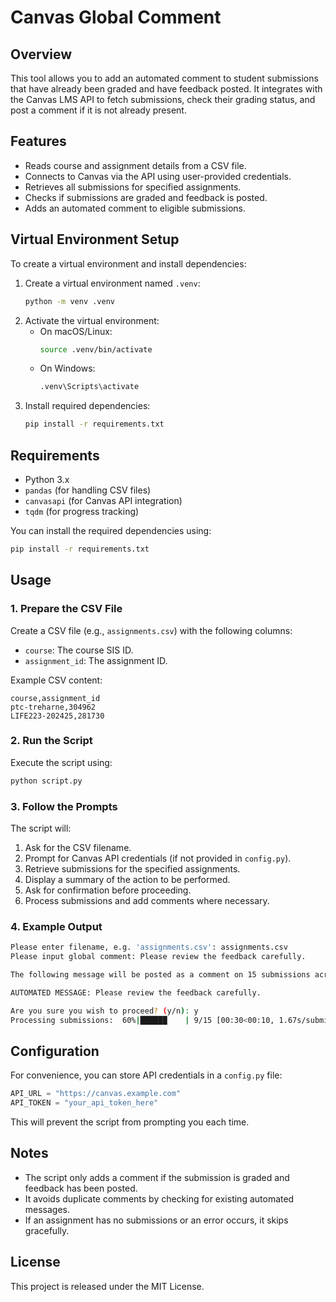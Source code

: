# Canvas Global Comment

## Overview
This tool allows you to add an automated comment to student submissions that have already been graded and have feedback posted. It integrates with the Canvas LMS API to fetch submissions, check their grading status, and post a comment if it is not already present.

## Features
- Reads course and assignment details from a CSV file.
- Connects to Canvas via the API using user-provided credentials.
- Retrieves all submissions for specified assignments.
- Checks if submissions are graded and feedback is posted.
- Adds an automated comment to eligible submissions.

## Virtual Environment Setup
To create a virtual environment and install dependencies:
1. Create a virtual environment named `.venv`:
   ```sh
   python -m venv .venv
   ```
2. Activate the virtual environment:
   - On macOS/Linux:
     ```sh
     source .venv/bin/activate
     ```
   - On Windows:
     ```sh
     .venv\Scripts\activate
     ```
3. Install required dependencies:
   ```sh
   pip install -r requirements.txt
   ```

## Requirements
- Python 3.x
- `pandas` (for handling CSV files)
- `canvasapi` (for Canvas API integration)
- `tqdm` (for progress tracking)

You can install the required dependencies using:
```sh
pip install -r requirements.txt
```

## Usage

### 1. Prepare the CSV File
Create a CSV file (e.g., `assignments.csv`) with the following columns:
- `course`: The course SIS ID.
- `assignment_id`: The assignment ID.

Example CSV content:
```csv
course,assignment_id
ptc-treharne,304962
LIFE223-202425,281730
```

### 2. Run the Script
Execute the script using:
```sh
python script.py
```

### 3. Follow the Prompts
The script will:
1. Ask for the CSV filename.
2. Prompt for Canvas API credentials (if not provided in `config.py`).
3. Retrieve submissions for the specified assignments.
4. Display a summary of the action to be performed.
5. Ask for confirmation before proceeding.
6. Process submissions and add comments where necessary.

### 4. Example Output
```sh
Please enter filename, e.g. 'assignments.csv': assignments.csv
Please input global comment: Please review the feedback carefully.

The following message will be posted as a comment on 15 submissions across 3 assignments.

AUTOMATED MESSAGE: Please review the feedback carefully.

Are you sure you wish to proceed? (y/n): y
Processing submissions:  60%|██████    | 9/15 [00:30<00:10, 1.67s/submission]
```

## Configuration
For convenience, you can store API credentials in a `config.py` file:
```python
API_URL = "https://canvas.example.com"
API_TOKEN = "your_api_token_here"
```
This will prevent the script from prompting you each time.

## Notes
- The script only adds a comment if the submission is graded and feedback has been posted.
- It avoids duplicate comments by checking for existing automated messages.
- If an assignment has no submissions or an error occurs, it skips gracefully.

## License
This project is released under the MIT License.


